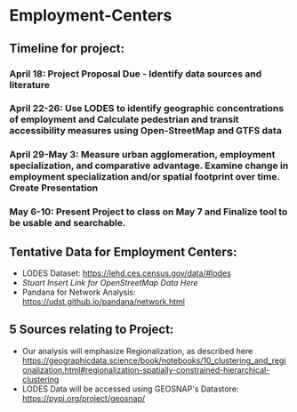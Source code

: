 # Employment-Centers 
## Timeline for project:
  ### April 18: Project Proposal Due - Identify data sources and literature 
  ### April 22-26: Use LODES to identify geographic concentrations of employment and Calculate pedestrian and transit accessibility measures using Open-StreetMap and GTFS data
  ### April 29-May 3: Measure urban agglomeration, employment specialization, and comparative advantage. Examine change in employment specialization and/or spatial footprint over time. Create Presentation 
  ### May 6-10: Present Project to class on May 7 and Finalize tool to be usable and searchable. 
## Tentative Data for Employment Centers: 
- LODES Dataset: https://lehd.ces.census.gov/data/#lodes
- *Stuart Insert Link for OpenStreetMap Data Here*
- Pandana for Network Analysis: https://udst.github.io/pandana/network.html
## 5 Sources relating to Project: 
- Our analysis will emphasize Regionalization, as described here https://geographicdata.science/book/notebooks/10_clustering_and_regionalization.html#regionalization-spatially-constrained-hierarchical-clustering
- LODES Data will be accessed using GEOSNAP's Datastore: https://pypi.org/project/geosnap/
